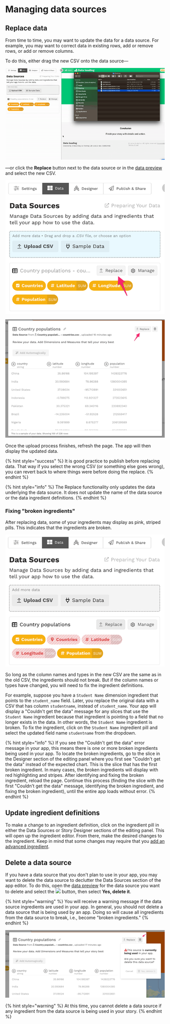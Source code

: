 # Managing data sources

## Replace data

From time to time, you may want to update the data for a data source. For example, you may want to correct data in existing rows, add or remove rows, or add or remove columns. 

To do this, either drag the new CSV onto the data source—

![](../../.gitbook/assets/replace_drag_n_drop.gif)

—or click the **Replace** button next to the data source or in the [data preview](adding-ingredients/#the-data-preview) and select the new CSV.

![Select the Replace button next to the data source](../../.gitbook/assets/image%20%28167%29.png)

![Select the Replace button from the data preview](../../.gitbook/assets/image%20%28169%29.png)

Once the upload process finishes, refresh the page. The app will then display the updated data. 

{% hint style="success" %}
It is good practice to publish before replacing data. That way if you select the wrong CSV \(or something else goes wrong\), you can revert back to where things were before doing the replace.
{% endhint %}

{% hint style="info" %}
The Replace functionality only updates the data underlying the data source. It does not update the name of the data source or the data ingredient definitions. 
{% endhint %}

### Fixing "broken ingredients"

After replacing data, some of your ingredients may display as pink, striped pills. This indicates that the ingredients are broken. 

![Ingredients that are pink with stripes are broken ingredients](../../.gitbook/assets/image%20%28161%29.png)

So long as the column names and types in the new CSV are the same as in the old CSV, the ingredients should not break. But if the column names or types have changed, you will need to fix the ingredient definitions.  

For example, suppose you have a `Student Name` dimension ingredient that points to the `student_name` field. Later, you replace the original data with a CSV that has column `studentname`, instead of `student_name`. Your app will display a "Couldn't get the data" message for any slices that use the `Student Name` ingredient because that ingredient is pointing to a field that no longer exists in the data. In other words, the `Student Name` ingredient is broken. To fix the ingredient, click on the `Student Name` ingredient pill and select the updated field name `studentname` from the dropdown. 

{% hint style="info" %}
If you see the "Couldn't get the data" error message in your app, this means there is one or more broken ingredients being used in your app. To locate the broken ingredients, go to the slice in the Designer section of the editing panel where you first see "Couldn't get the data" instead of the expected chart. This is the slice that has the first broken ingredient. In many cases, the broken ingredients will display with red highlighting and stripes. After identifying and fixing the broken ingredient, reload the page. Continue this process \(finding the slice with the first "Couldn't get the data" message, identifying the broken ingredient, and fixing the broken ingredient\), until the entire app loads without error. 
{% endhint %}

## Update ingredient definitions

To make a change to an ingredient definition, click on the ingredient pill in either the Data Sources or Story Designer sections of the editing panel. This will open up the ingredient editor.  From there, make the desired changes to the ingredient. Keep in mind that some changes may require that you [add an advanced ingredient](advanced-ingredients/).

## Delete a data source

If you have a data source that you don't plan to use in your app, you may want to delete the data source to declutter the Data Sources section of the app editor. To do this, open the [data preview](loading-data.md#the-data-preview) for the data source you want to delete and select the ![](../../.gitbook/assets/trash-alt-regular.svg) button, then select **Yes, delete it**. 

{% hint style="warning" %}
You will receive a warning message if the data source ingredients are used in your app. In general, you should not delete a data source that is being used by an app. Doing so will cause all ingredients from the data source to break, i.e., become "broken ingredients." 
{% endhint %}

![A warning message appears if you attempt to delete a data source that is used in the app](../../.gitbook/assets/image%20%28162%29.png)

{% hint style="warning" %}
At this time, you cannot delete a data source if any ingredient from the data source is being used in your story.
{% endhint %}

